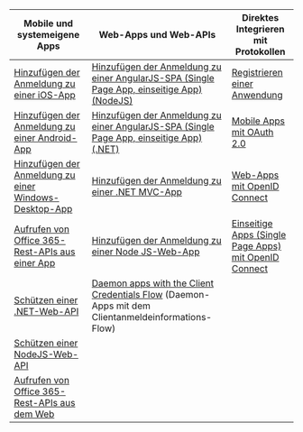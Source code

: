 | Mobile und systemeigene Apps | Web-Apps und Web-APIs | Direktes Integrieren mit Protokollen |
| --- | --- | --- |
| [Hinzufügen der Anmeldung zu einer iOS-App](../articles/active-directory/active-directory-v2-devquickstarts-ios.md) |[Hinzufügen der Anmeldung zu einer AngularJS-SPA (Single Page App, einseitige App) (NodeJS)](../articles/active-directory/active-directory-v2-devquickstarts-angular-node.md) |[Registrieren einer Anwendung](../articles/active-directory/active-directory-v2-app-registration.md) |
| [Hinzufügen der Anmeldung zu einer Android-App](../articles/active-directory/active-directory-v2-devquickstarts-android.md) |[Hinzufügen der Anmeldung zu einer AngularJS-SPA (Single Page App, einseitige App) (.NET)](../articles/active-directory/active-directory-v2-devquickstarts-angular-dotnet.md) |[Mobile Apps mit OAuth 2.0](../articles/active-directory/active-directory-v2-protocols-oauth-code.md) |
| [Hinzufügen der Anmeldung zu einer Windows-Desktop-App](../articles/active-directory/active-directory-v2-devquickstarts-wpf.md) |[Hinzufügen der Anmeldung zu einer .NET MVC-App](../articles/active-directory/active-directory-v2-devquickstarts-dotnet-web.md) |[Web-Apps mit OpenID Connect](../articles/active-directory/active-directory-v2-protocols-oidc.md) |
| [Aufrufen von Office 365-Rest-APIs aus einer App](https://msdn.microsoft.com/office/office365/howto/authenticate-Office-365-APIs-using-v2) |[Hinzufügen der Anmeldung zu einer Node JS-Web-App](../articles/active-directory/active-directory-v2-devquickstarts-node-web.md) |[Einseitige Apps (Single Page Apps) mit OpenID Connect](../articles/active-directory/active-directory-v2-protocols-implicit.md) |
| [Schützen einer .NET-Web-API](../articles/active-directory/active-directory-v2-devquickstarts-dotnet-api.md) |[Daemon apps with the Client Credentials Flow](../articles/active-directory/active-directory-v2-protocols-oauth-client-creds.md) (Daemon-Apps mit dem Clientanmeldeinformations-Flow) | |
| [Schützen einer NodeJS-Web-API](../articles/active-directory/active-directory-v2-devquickstarts-node-api.md) | | |
| [Aufrufen von Office 365-Rest-APIs aus dem Web](https://msdn.microsoft.com/office/office365/howto/authenticate-Office-365-APIs-using-v2) | | |



<!--HONumber=Nov16_HO3-->


